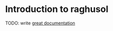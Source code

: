 # Introduction to raghusol

TODO: write [great documentation](http://jacobian.org/writing/what-to-write/)
